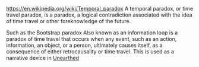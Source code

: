 https://en.wikipedia.org/wiki/Temporal_paradox
A temporal paradox, or time travel paradox, is a paradox, a logical contradiction associated with the idea of time travel or other foreknowledge of the future. 

Such as the Bootstrap paradox
Also known as an information loop is a paradox of time travel that occurs when any event, such as an action, information, an object, or a person, ultimately causes itself, as a consequence of either retrocausality or time travel.
This is used as a narrative device in [Unearthed](../Main_Quest/Unearthed.md)